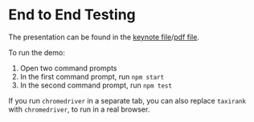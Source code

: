 # End to End Testing

The presentation can be found in the [keynote file](https://github.com/ForbesLindesay/end-to-end-testing-react-applications/raw/master/end%20to%20end%20testing%20react%20applications.key)/[pdf file](https://github.com/ForbesLindesay/end-to-end-testing-react-applications/blob/master/end%20to%20end%20testing%20react%20applications.pdf).

To run the demo:

1. Open two command prompts
2. In the first command prompt, run `npm start`
3. In the second command prompt, run `npm test`

If you run `chromedriver` in a separate tab, you can also replace `taxirank` with `chromedriver`, to run in a real browser.